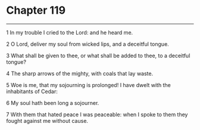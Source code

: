 # Chapter 119

***

1 In my trouble I cried to the Lord: and he heard me.

2 O Lord, deliver my soul from wicked lips, and a deceitful tongue.

3 What shall be given to thee, or what shall be added to thee, to a deceitful tongue?

4 The sharp arrows of the mighty, with coals that lay waste.

5 Woe is me, that my sojourning is prolonged! I have dwelt with the inhabitants of Cedar:

6 My soul hath been long a sojourner.

7 With them that hated peace I was peaceable: when I spoke to them they fought against me without cause.

